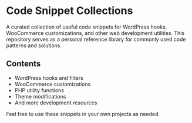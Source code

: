 # Code Snippet Collections

A curated collection of useful code snippets for WordPress hooks, WooCommerce customizations, and other web development utilities. This repository serves as a personal reference library for commonly used code patterns and solutions.

## Contents

- WordPress hooks and filters
- WooCommerce customizations
- PHP utility functions
- Theme modifications
- And more development resources

Feel free to use these snippets in your own projects as needed.